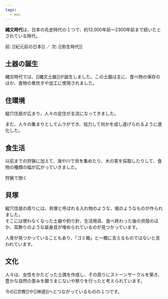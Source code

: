 ```yaml
---
tags:
  - moc
---
```

**縄文時代**は、日本の先史時代の１つで、約13,000年前〜2300年前まで続いたとされている時代。

前: [[紀元前の日本]] ／ 次: [[弥生時代]]

## 土器の誕生
縄文時代では、[[縄文土器]]が誕生しました。この土器は主に、食べ物の保存のほか、食物の煮炊きや加工に使用されました。

## 住環境
縦穴住居が広まり、人々の定住が主流になってきました。

また、人々の集まりとしてムラができ、協力して何かを成し遂げられるように進化した。

## 食生活
以前までの狩猟に加えて、海や川で貝を集めたり、木の実を採取したりして、食物の種類の幅が広がっていきました。

狩猟で捌く

## 貝塚
縦穴住居の周りには、貝塚と呼ばれる入れ物のような、堀のようなものが作られました。  
そこには使わなくなった土器や釣り針、生活用具、食べ終わった後の貝殻のほか、耳飾りのような装身具が埋められているのが見つかっています。

人骨が見つかっていることもあり、「ゴミ箱」と一概に言えるものではないと言われています。

## 文化
人々は、女性をかたどった土偶を作成し、その周りにストーンサークルを築き、豊かな自然の恵みを願うまじないや祭りを行ったと考えられています。

今の[[宗教]]や[[神道]]へとつながっているものの１つです。